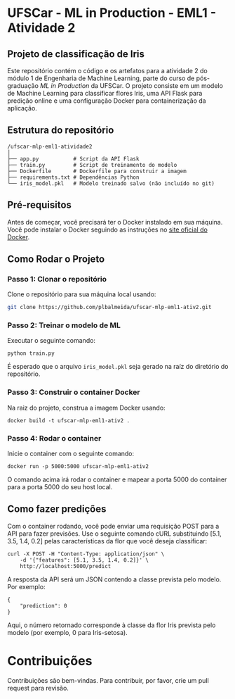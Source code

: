 # UFSCar - ML in Production - EML1 - Atividade 2

## Projeto de classificação de Iris

Este repositório contém o código e os artefatos para a atividade 2 do módulo 1 de Engenharia de Machine Learning, parte do curso de pós-graduação *ML in Production* da UFSCar. O projeto consiste em um modelo de Machine Learning para classificar flores Iris, uma API Flask para predição online e uma configuração Docker para containerização da aplicação.

## Estrutura do repositório

```
/ufscar-mlp-eml1-atividade2
│
├── app.py           # Script da API Flask
├── train.py         # Script de treinamento do modelo
├── Dockerfile       # Dockerfile para construir a imagem
├── requirements.txt # Dependências Python
└── iris_model.pkl   # Modelo treinado salvo (não incluído no git)
```

## Pré-requisitos

Antes de começar, você precisará ter o Docker instalado em sua máquina. Você pode instalar o Docker seguindo as instruções no [site oficial do Docker](https://www.docker.com/products/docker-desktop).

## Como Rodar o Projeto

### Passo 1: Clonar o repositório

Clone o repositório para sua máquina local usando:

```bash
git clone https://github.com/plbalmeida/ufscar-mlp-eml1-ativ2.git
```

### Passo 2: Treinar o modelo de ML

Executar o seguinte comando:

```
python train.py
```

É esperado que o arquivo `iris_model.pkl` seja gerado na raíz do diretório do repositório.

### Passo 3: Construir o container Docker

Na raiz do projeto, construa a imagem Docker usando:

```
docker build -t ufscar-mlp-eml1-ativ2 .
```

### Passo 4: Rodar o container

Inicie o container com o seguinte comando:

```
docker run -p 5000:5000 ufscar-mlp-eml1-ativ2
```

O comando acima irá rodar o container e mapear a porta 5000 do container para a porta 5000 do seu host local.

## Como fazer predições

Com o container rodando, você pode enviar uma requisição POST para a API para fazer previsões. Use o seguinte comando cURL substituindo [5.1, 3.5, 1.4, 0.2] pelas características da flor que você deseja classificar:

```
curl -X POST -H "Content-Type: application/json" \
    -d '{"features": [5.1, 3.5, 1.4, 0.2]}' \
    http://localhost:5000/predict
```

A resposta da API será um JSON contendo a classe prevista pelo modelo. Por exemplo:

```
{
    "prediction": 0
}
```

Aqui, o número retornado corresponde à classe da flor Iris prevista pelo modelo (por exemplo, 0 para Iris-setosa).

# Contribuições

Contribuições são bem-vindas. Para contribuir, por favor, crie um pull request para revisão.


